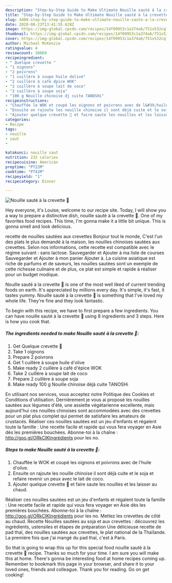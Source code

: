 ```yaml
---
description: "Step-by-Step Guide to Make Ultimate Nouille sauté à la crevette 🦐"
title: "Step-by-Step Guide to Make Ultimate Nouille sauté à la crevette 🦐"
slug: 4408-step-by-step-guide-to-make-ultimate-nouille-saute-a-la-crevette
date: 2020-08-23T13:41:55.628Z
image: https://img-global.cpcdn.com/recipes/14f09953c1a374a6/751x532cq70/nouille-saute-a-la-crevette-🦐-photo-principale-de-la-recette.jpg
thumbnail: https://img-global.cpcdn.com/recipes/14f09953c1a374a6/751x532cq70/nouille-saute-a-la-crevette-🦐-photo-principale-de-la-recette.jpg
cover: https://img-global.cpcdn.com/recipes/14f09953c1a374a6/751x532cq70/nouille-saute-a-la-crevette-🦐-photo-principale-de-la-recette.jpg
author: Micheal McKenzie
ratingvalue: 4
reviewcount: 38669
recipeingredient:
- " Quelque crevette "
- "1 oignons"
- "2 poivrons"
- "1 cuillère à soupe huile dolive"
- "2 cuillère à café dpice WOK"
- "2 cuillère à soupe lait de coco"
- "2 cuillère à soupe soja"
- "100 g Nouille chinoise dj cuite TANOSHi"
recipeinstructions:
- "Chauffée le WOK et coupé les oignons et poivrons avec de l&#39;huile d&#39;olive."
- "Ensuite on rajoute les nouille chinoise il sont déjà cuite et le soja et refaire revenir un peux avec le lait de coco."
- "Ajouter quelque crevette 🦐 et faire saute les nouilles et les laisser au chaud."
categories:
- Recipe
tags:
- nouille
- saut
- 

katakunci: nouille saut  
nutrition: 232 calories
recipecuisine: American
preptime: "PT22M"
cooktime: "PT42M"
recipeyield: "1"
recipecategory: Dinner

---
```



![Nouille sauté à la crevette 🦐](https://img-global.cpcdn.com/recipes/14f09953c1a374a6/751x532cq70/nouille-saute-a-la-crevette-🦐-photo-principale-de-la-recette.jpg)

Hey everyone, it's Louise, welcome to our recipe site. Today, I will show you a way to prepare a distinctive dish, nouille sauté à la crevette 🦐. One of my favorites food recipes. This time, I'm gonna make it a little bit unique. This is gonna smell and look delicious.

recette de nouilles sautées aux crevettes Bonjour tout le monde, C&#39;est l&#39;un des plats le plus demandé à la maison, les nouilles chinoises sautées aux crevettes. Selon nos informations, cette recette est compatible avec le régime suivant : sans lactose. Sauvegarder et Ajouter à ma liste de courses Sauvegarder et Ajouter à mon panier Ajouter à. La cuisine asiatique est riche de parfums et de saveurs, les nouilles sautées sont un exemple de cette richesse culinaire et de plus, ce plat est simple et rapide à réaliser pour un budget modique.

Nouille sauté à la crevette 🦐 is one of the most well liked of current trending foods on earth. It's appreciated by millions every day. It's simple, it's fast, it tastes yummy. Nouille sauté à la crevette 🦐 is something that I've loved my whole life. They're fine and they look fantastic.


To begin with this recipe, we have to first prepare a few ingredients. You can have nouille sauté à la crevette 🦐 using 8 ingredients and 3 steps. Here is how you cook that.

<!--inarticleads1-->

##### The ingredients needed to make Nouille sauté à la crevette 🦐:

1. Get  Quelque crevette 🦐
1. Take 1 oignons
1. Prepare 2 poivrons
1. Get 1 cuillère à soupe huile d&#39;olive
1. Make ready 2 cuillère à café d&#39;épice WOK
1. Take 2 cuillère à soupe lait de coco
1. Prepare 2 cuillère à soupe soja
1. Make ready 100 g Nouille chinoise déjà cuite TANOSHi


En utilisant nos services, vous acceptez notre Politique des Cookies et Conditions d&#39;utilisation. Dernièrement je vous ai proposé les nouilles sautées aux légumes d&#39;été, une assiette végétarienne excellente, mais aujourd&#39;hui ces nouilles chinoises sont accommodées avec des crevettes pour un plat plus complet qui permet de satisfaire les amateurs de crustacés. Réaliser ces nouilles sautées est un jeu d&#39;enfants et régalent toute la famille : Une recette facile et rapide qui vous fera voyager en Asie dès les premières bouchées. Abonne-toi à la chaîne : http://goo.gl/ORkCIKIngrédients pour les no. 

<!--inarticleads2-->

##### Steps to make Nouille sauté à la crevette 🦐:

1. Chauffée le WOK et coupé les oignons et poivrons avec de l&#39;huile d&#39;olive.
1. Ensuite on rajoute les nouille chinoise il sont déjà cuite et le soja et refaire revenir un peux avec le lait de coco.
1. Ajouter quelque crevette 🦐 et faire saute les nouilles et les laisser au chaud.


Réaliser ces nouilles sautées est un jeu d&#39;enfants et régalent toute la famille : Une recette facile et rapide qui vous fera voyager en Asie dès les premières bouchées. Abonne-toi à la chaîne : http://goo.gl/ORkCIKIngrédients pour les no. Mettez les crevettes de côté au chaud. Recette Nouilles sautées au soja et aux crevettes : découvrez les ingrédients, ustensiles et étapes de préparation Une délicieuse recette de pad thaï, des nouilles sautées aux crevettes, le plat national de la Thaïlande. La première fois que j&#39;ai mangé du pad thaï, c&#39;est à Paris. 

So that is going to wrap this up for this special food nouille sauté à la crevette 🦐 recipe. Thanks so much for your time. I am sure you will make this at home. There's gonna be interesting food at home recipes coming up. Remember to bookmark this page in your browser, and share it to your loved ones, friends and colleague. Thank you for reading. Go on get cooking!
